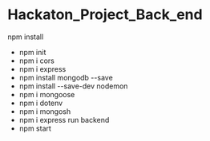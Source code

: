 # Hackaton_Project_Back_end

npm install
- npm init
- npm i cors
- npm i express
- npm install mongodb --save
- npm install --save-dev nodemon
- npm i mongoose
- npm i dotenv
- npm i mongosh
- npm i express
run backend
- npm start